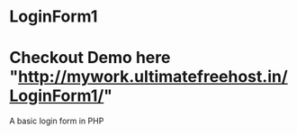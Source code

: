 # LoginForm1

# Checkout Demo here "http://mywork.ultimatefreehost.in/LoginForm1/"

A basic login form in PHP

